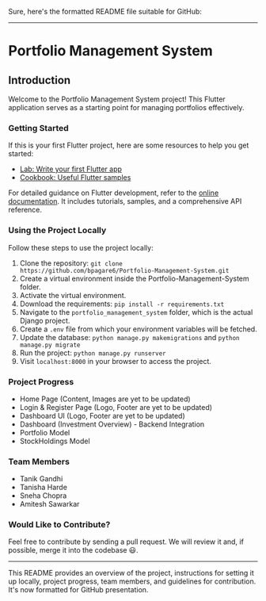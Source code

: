Sure, here's the formatted README file suitable for GitHub:

---

# Portfolio Management System

## Introduction

Welcome to the Portfolio Management System project! This Flutter application serves as a starting point for managing portfolios effectively.

### Getting Started

If this is your first Flutter project, here are some resources to help you get started:

- [Lab: Write your first Flutter app](https://docs.flutter.dev/get-started/codelab)
- [Cookbook: Useful Flutter samples](https://docs.flutter.dev/cookbook)

For detailed guidance on Flutter development, refer to the [online documentation](https://docs.flutter.dev/). It includes tutorials, samples, and a comprehensive API reference.

### Using the Project Locally

Follow these steps to use the project locally:

1. Clone the repository: `git clone https://github.com/bpagare6/Portfolio-Management-System.git`
2. Create a virtual environment inside the Portfolio-Management-System folder.
3. Activate the virtual environment.
4. Download the requirements: `pip install -r requirements.txt`
5. Navigate to the `portfolio_management_system` folder, which is the actual Django project.
6. Create a `.env` file from which your environment variables will be fetched.
7. Update the database: `python manage.py makemigrations` and `python manage.py migrate`
8. Run the project: `python manage.py runserver`
9. Visit `localhost:8000` in your browser to access the project.

### Project Progress

- Home Page (Content, Images are yet to be updated)
- Login & Register Page (Logo, Footer are yet to be updated)
- Dashboard UI (Logo, Footer are yet to be updated)
- Dashboard (Investment Overview) - Backend Integration
- Portfolio Model
- StockHoldings Model

### Team Members

- Tanik Gandhi
- Tanisha Harde
- Sneha Chopra
- Amitesh Sawarkar

### Would Like to Contribute?

Feel free to contribute by sending a pull request. We will review it and, if possible, merge it into the codebase 😃.

---

This README provides an overview of the project, instructions for setting it up locally, project progress, team members, and guidelines for contribution. It's now formatted for GitHub presentation.
